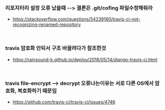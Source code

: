 ### 리포지터리 설정 오류 났을때 --> 결론은 .git/cofing 파일수정해줘라
  - <https://stackoverflow.com/questions/54239160/travis-ci-not-recognizing-renamed-repository>



&nbsp;
&nbsp;


### travis 암호화 안되서 구조 바꿀려다가 참조한것
  - <https://rainsound-k.github.io/deploy/2018/05/14/django-travis-ci.html>



&nbsp;
&nbsp;

### travis file-encrypt --> decrypt 오류나는이유는 서로 다른 OS에서 암호화, 복호화하기 때문임
  - <https://github.com/travis-ci/travis-ci/issues/4746>
